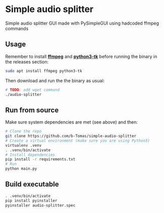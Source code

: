 # Simple audio splitter

Simple audio splitter GUI made with PySimpleGUI using hadcoded ffmpeg commands

## Usage

Remember to install [**ffmpeg**](https://www.ffmpeg.org/) and [**python3-tk**](https://docs.python.org/3/library/tkinter.html) before running the binary in the releases section:

```sh
sudo apt install ffmpeg python3-tk
```

Then download and run the the binary as usual:

```sh
# TODO: add wget command
./audio-splitter
```

## Run from source

Make sure system dependencies are met (see above) and then:

```sh
# Clone the repo
git clone https://github.com/b-Tomas/simple-audio-splitter
# Create a virtual environment (make sure you are using Python3)
virtualenv .venv
. .venv/bin/activate
# Install dependencies
pip install -r requirements.txt
# Run
python main.py
```

## Build executable

```sh
. .venv/bin/activate
pip install pyinstaller
pyinstaller audio-splitter.spec
```
